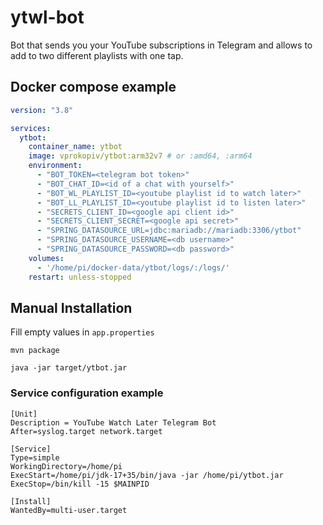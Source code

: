 # ytwl-bot

Bot that sends you your YouTube subscriptions in Telegram and allows to add to two different playlists with one tap.

## Docker compose example
```yaml
version: "3.8"

services:
  ytbot:
    container_name: ytbot
    image: vprokopiv/ytbot:arm32v7 # or :amd64, :arm64
    environment:
      - "BOT_TOKEN=<telegram bot token>"
      - "BOT_CHAT_ID=<id of a chat with yourself>"
      - "BOT_WL_PLAYLIST_ID=<youtube playlist id to watch later>"
      - "BOT_LL_PLAYLIST_ID=<youtube playlist id to listen later>"
      - "SECRETS_CLIENT_ID=<google api client id>"
      - "SECRETS_CLIENT_SECRET=<google api secret>"
      - "SPRING_DATASOURCE_URL=jdbc:mariadb://mariadb:3306/ytbot"
      - "SPRING_DATASOURCE_USERNAME=<db username>"
      - "SPRING_DATASOURCE_PASSWORD=<db password>"
    volumes:
      - '/home/pi/docker-data/ytbot/logs/:/logs/'
    restart: unless-stopped
```

## Manual Installation
Fill empty values in `app.properties`

```shell
mvn package
```

```shell
java -jar target/ytbot.jar
```

### Service configuration example
```shell
[Unit]
Description = YouTube Watch Later Telegram Bot
After=syslog.target network.target

[Service]
Type=simple
WorkingDirectory=/home/pi
ExecStart=/home/pi/jdk-17+35/bin/java -jar /home/pi/ytbot.jar
ExecStop=/bin/kill -15 $MAINPID

[Install]
WantedBy=multi-user.target
```
